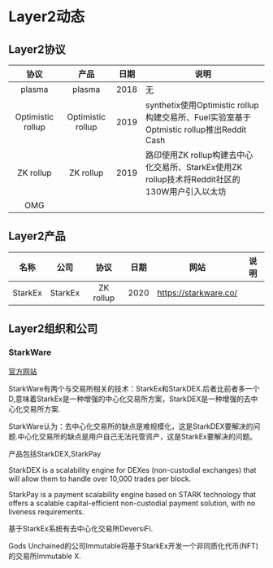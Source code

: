 # Layer2动态

## Layer2协议

协议|产品|日期|说明
:--:|:--:|:--:|---
plasma|plasma|2018|无
Optimistic rollup|Optimistic rollup|2019|synthetix使用Optimistic rollup构建交易所、Fuel实验室基于Optmistic rollup推出Reddit Cash
ZK rollup|ZK rollup|2019|路印使用ZK rollup构建去中心化交易所、StarkEx使用ZK rollup技术将Reddit社区的130W用户引入以太坊
OMG|||

## Layer2产品
名称|公司|协议|日期|网站|说明
:--:|:--:|:--:|:--:|:--:|---
StarkEx|StarkEx|ZK rollup|2020|https://starkware.co/|

## Layer2组织和公司

### StarkWare

[官方网站](https://starkware.co/)

StarkWare有两个与交易所相关的技术：StarkEx和StarkDEX.后者比前者多一个D,意味着StarkEx是一种增强的中心化交易所方案，StarkDEX是一种增强的去中心化交易所方案.

StarkWare认为：去中心化交易所的缺点是难规模化，这是StarkDEX要解决的问题.中心化交易所的缺点是用户自己无法托管资产，这是StarkEx要解决的问题。

产品包括StarkDEX,StarkPay

StarkDEX is a scalability engine for DEXes (non-custodial exchanges) that will allow them to handle over 10,000 trades per block.

StarkPay is a payment scalability engine based on STARK technology that offers a scalable capital-efficient non-custodial payment solution, with no liveness requirements.

基于StarkEx系统有去中心化交易所DeversiFi.

Gods Unchained的公司Immutable将基于StarkEx开发一个非同质化代币(NFT)的交易所Immutable X.